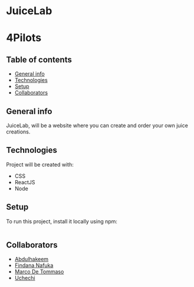 # JuiceLab
# 4Pilots

## Table of contents

- [General info](#general-info)
- [Technologies](#technologies)
- [Setup](#setup)
- [Collaborators](#collaborators)

## General info

JuiceLab, will be a website where you can create and order your own juice creations.

## Technologies

Project will be created with:

- CSS
- ReactJS
- Node

## Setup

To run this project, install it locally using npm:

```

```

## Collaborators

- [Abdulhakeem](https://github.com/Abdulhakeem92)
- [Findana Nafuka](https://github.com/Findana)
- [Marco De Tommaso](https://github.com/Deto-Marco)
- [Uchechi](https://github.com/Uche-XE)
